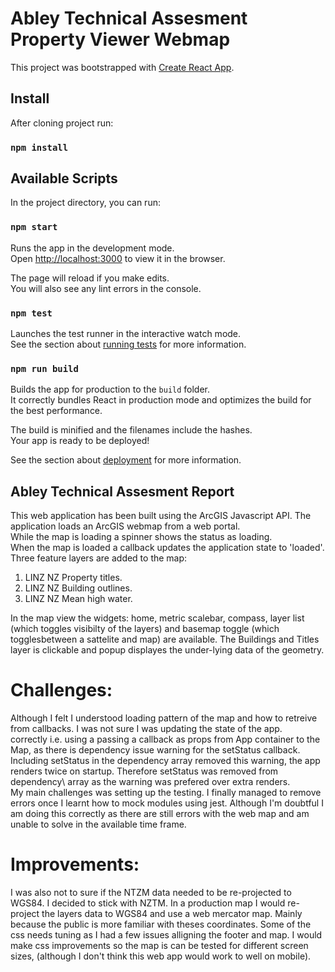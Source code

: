 # Abley Technical Assesment Property Viewer Webmap

This project was bootstrapped with [Create React App](https://github.com/facebook/create-react-app).

## Install

After cloning project run:

### `npm install`

## Available Scripts

In the project directory, you can run:

### `npm start`

Runs the app in the development mode.\
Open [http://localhost:3000](http://localhost:3000) to view it in the browser.

The page will reload if you make edits.\
You will also see any lint errors in the console.

### `npm test`

Launches the test runner in the interactive watch mode.\
See the section about [running tests](https://facebook.github.io/create-react-app/docs/running-tests) for more information.

### `npm run build`

Builds the app for production to the `build` folder.\
It correctly bundles React in production mode and optimizes the build for the best performance.

The build is minified and the filenames include the hashes.\
Your app is ready to be deployed!

See the section about [deployment](https://facebook.github.io/create-react-app/docs/deployment) for more information.

## Abley Technical Assesment Report

This web application has been built using the ArcGIS Javascript API. The application loads an ArcGIS webmap from a web portal.\
While the map is loading a spinner shows the status as loading.\
When the map is loaded a callback updates the application state to 'loaded'. Three feature layers are added to the map: 
1. LINZ NZ Property titles.
2. LINZ NZ Building outlines.
3. LINZ NZ Mean high water.

In the map view the widgets: home, metric scalebar, compass, layer list (which toggles visibilty of the layers) and basemap toggle 
(which togglesbetween a sattelite and map) are available.
The Buildings and Titles layer is clickable and popup displayes the under-lying data of the geometry.

# Challenges:

Although I felt I understood loading pattern of the map and how to retreive from callbacks. I was not sure I was updating the state of the app.\
correctly i.e. using a passing a callback as props from App container to the Map, as there is dependency issue warning for the setStatus callback.\
Including setStatus in the dependency array removed this warning, the app renders twice on startup. Therefore setStatus was removed from dependency\ 
array as the warning was prefered over extra renders.  
My main challenges was setting up the testing. I finally managed to remove errors once I learnt how to mock modules using jest. Although I'm 
doubtful I am doing this correctly as there are still errors with the web map and am unable to solve in the available time frame. 

# Improvements:
I was also not to sure if the NTZM data needed to be re-projected to WGS84. I decided to stick with NZTM. In a production map I would re-project the
layers data to WGS84 and use a web mercator map. Mainly because the public is more familiar with theses coordinates.
Some of the css needs tuning as I had a few issues alligning the footer and map. I would make css improvements so the map is can be tested for different
screen sizes, (although I don't think this web app would work to well on mobile).
